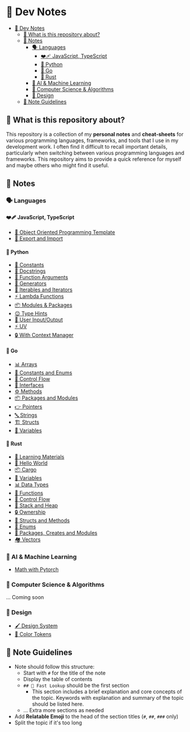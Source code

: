 # 📝 Dev Notes

- [📝 Dev Notes](#-dev-notes)
  - [🧐 What is this repository about?](#-what-is-this-repository-about)
  - [📝 Notes](#-notes)
    - [🗣️ Languages](#️-languages)
      - [❤️‍🩹 JavaScript, TypeScript](#️-javascript-typescript)
      - [🐍 Python](#-python)
      - [🐹 Go](#-go)
      - [🦀 Rust](#-rust)
    - [🤖 AI \& Machine Learning](#-ai--machine-learning)
    - [🧠 Computer Science \& Algorithms](#-computer-science--algorithms)
    - [🎨 Design](#-design)
  - [📝 Note Guidelines](#-note-guidelines)

## 🧐 What is this repository about?

This repository is a collection of my **personal notes** and **cheat-sheets** for various programming languages, frameworks, and tools that I use in my development work. I often find it difficult to recall important details, particularly when switching between various programming languages and frameworks. This repository aims to provide a quick reference for myself and maybe others who might find it useful.

## 📝 Notes

### 🗣️ Languages

#### ❤️‍🩹 JavaScript, TypeScript

- [🐣 Object Oriented Programming Template](./js-ts/oop-template.md)
- [🔁 Export and Import](./js-ts/export-import.md)

#### 🐍 Python

- [🗿 Constants](./python/constants.md)
- [📖 Docstrings](./python/docstrings.md)
- [🔧 Function Arguments](./python/function-arguments.md)
- [🔄 Generators](./python/generators.md)
- [🔁 Iterables and Iterators](./python/iterables-and-iterators.md)
- [⚡ Lambda Functions](./python/lambda-functions.md)
- [📦 Modules & Packages](./python/modules-packages.md)
- [😉 Type Hints](./python/type-hints.md)
- [📝 User Input/Output](./python/user-input-output.md)
- [⚡ UV](./python/uv.md)
- [🔒 With Context Manager](./python/with-context-manager.md)

#### 🐹 Go

- [📊 Arrays](./go/arrays.md)
- [🗿 Constants and Enums](./go/constants-and-enums.md)
- [🔀 Control Flow](./go/control-flow.md)
- [🔌 Interfaces](./go/interfaces.md)
- [⚙️ Methods](./go/methods.md)
- [📦 Packages and Modules](./go/packages-and-modules.md)
- [👉 Pointers](./go/pointers.md)
- [🔤 Strings](./go/strings.md)
- [🏗️ Structs](./go/structs.md)
- [📝 Variables](./go/variables.md)

#### 🦀 Rust

- [📖 Learning Materials](./rust/learning-material.md)
- [👋 Hello World](./rust/hello-world.md)
- [📦 Cargo](./rust/cargo.md)
- [📮 Variables](./rust/variables.md)
- [📊 Data Types](./rust/data-types.md)
- [🔧 Functions](./rust/functions.md)
- [🔁 Control Flow](./rust/control-flow.md)
- [📝 Stack and Heap](./rust/stack-and-heap.md)
- [🔒 Ownership](./rust/ownership.md)
- [🍱 Structs and Methods](./rust/structs-methods.md)
- [🔢 Enums](./rust/enums.md)
- [🎁 Packages, Creates and Modules](./rust/packages-creates-modules.md)
- [🏘️ Vectors](./rust/vectors.md)

### 🤖 AI & Machine Learning

- [Math with Pytorch](./ai-ml/math-with-pytorch.md)

### 🧠 Computer Science & Algorithms

... Coming soon

### 🎨 Design

- [🖌️ Design System](./design/design-system.md)
- [🌈 Color Tokens](./design/color-tokens.md)

## 📝 Note Guidelines

- Note should follow this structure:
  - Start with `#` for the title of the note
  - Display the table of contents
  - `## 👀 Fast Lookup` should be the first section
    - This section includes a brief explanation and core concepts of the topic. Keywords with explanation and summary of the topic should be listed here.
  - ... Extra more sections as needed
- Add **Relatable Emoji** to the head of the section titles (`#`, `##`, `###` only)
- Split the topic if it's too long
